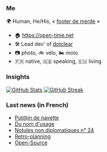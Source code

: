 ### Me

🌍 Human, He/His, « [footer de merde](https://open-time.net/post/2013/07/17/La-veritable-histoire-du-Footer-de-merde-) » 
* 🏠 https://open-time.net 
* 🛠️ Lead dev' of [dotclear](https://git.dotclear.org/dev/dotclear)
* 📷 photo, 🚲 vélo, 🏍️ moto 
* 🇫🇷 native, 🇬🇧 speaking, 🇪🇺 living

### Insights

[![GitHub Stats](https://github-readme-stats-sigma-five.vercel.app/api?username=franck-paul)](https://github.com/franck-paul)
[![GitHub Streak](https://github-readme-streak-stats.herokuapp.com?user=franck-paul)](https://git.io/streak-stats)

### Last news (in French)

<!-- BLOG-POST-LIST:START -->
- [Put@in de navette](https://open-time.net/post/2023/08/10/Putin-de-navette)
- [Du nom d&#39;usage](https://open-time.net/post/2023/08/09/Du-nom-d-usage)
- [Notules non diplomatiques n° 24](https://open-time.net/post/2023/08/08/Notules-non-diplomatiques-n-24)
- [Retro-planning](https://open-time.net/post/2023/08/07/Retro-planning)
- [Open-Source](https://open-time.net/post/2023/08/06/Open-Source)
<!-- BLOG-POST-LIST:END -->
